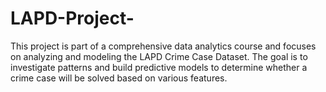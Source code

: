# LAPD-Project-
This project is part of a comprehensive data analytics course and focuses on analyzing and modeling the LAPD Crime Case Dataset. The goal is to investigate patterns and build predictive models to determine whether a crime case will be solved based on various features.
